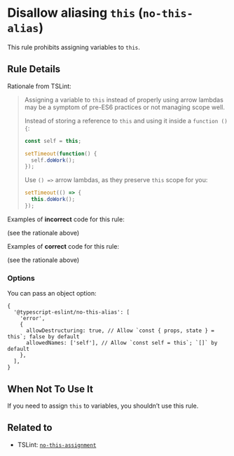 # Disallow aliasing `this` (`no-this-alias`)

This rule prohibits assigning variables to `this`.

## Rule Details

Rationale from TSLint:

> Assigning a variable to `this` instead of properly using arrow lambdas may be a symptom of pre-ES6 practices
> or not managing scope well.
>
> Instead of storing a reference to `this` and using it inside a `function () {`:
>
> ```js
> const self = this;
>
> setTimeout(function() {
>   self.doWork();
> });
> ```
>
> Use `() =>` arrow lambdas, as they preserve `this` scope for you:
>
> ```js
> setTimeout(() => {
>   this.doWork();
> });
> ```

Examples of **incorrect** code for this rule:

(see the rationale above)

Examples of **correct** code for this rule:

(see the rationale above)

### Options

You can pass an object option:

```json5
{
  '@typescript-eslint/no-this-alias': [
    'error',
    {
      allowDestructuring: true, // Allow `const { props, state } = this`; false by default
      allowedNames: ['self'], // Allow `const self = this`; `[]` by default
    },
  ],
}
```

## When Not To Use It

If you need to assign `this` to variables, you shouldn’t use this rule.

## Related to

- TSLint: [`no-this-assignment`](https://palantir.github.io/tslint/rules/no-this-assignment/)
